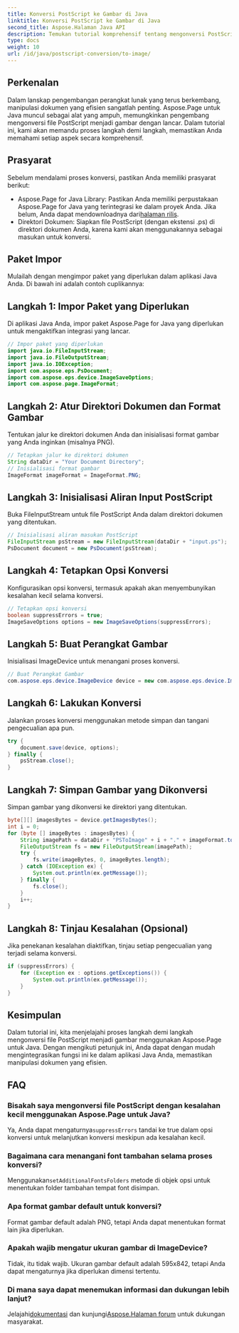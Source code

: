 ```yaml
---
title: Konversi PostScript ke Gambar di Java
linktitle: Konversi PostScript ke Gambar di Java
second_title: Aspose.Halaman Java API
description: Temukan tutorial komprehensif tentang mengonversi PostScript menjadi gambar di Java menggunakan Aspose.Page. Panduan langkah demi langkah, FAQ, dan prasyarat penting disertakan.
type: docs
weight: 10
url: /id/java/postscript-conversion/to-image/
---
```

## Perkenalan
Dalam lanskap pengembangan perangkat lunak yang terus berkembang, manipulasi dokumen yang efisien sangatlah penting. Aspose.Page untuk Java muncul sebagai alat yang ampuh, memungkinkan pengembang mengonversi file PostScript menjadi gambar dengan lancar. Dalam tutorial ini, kami akan memandu proses langkah demi langkah, memastikan Anda memahami setiap aspek secara komprehensif.
## Prasyarat
Sebelum mendalami proses konversi, pastikan Anda memiliki prasyarat berikut:
-  Aspose.Page for Java Library: Pastikan Anda memiliki perpustakaan Aspose.Page for Java yang terintegrasi ke dalam proyek Anda. Jika belum, Anda dapat mendownloadnya dari[halaman rilis](https://releases.aspose.com/page/java/).
- Direktori Dokumen: Siapkan file PostScript (dengan ekstensi .ps) di direktori dokumen Anda, karena kami akan menggunakannya sebagai masukan untuk konversi.
## Paket Impor
Mulailah dengan mengimpor paket yang diperlukan dalam aplikasi Java Anda. Di bawah ini adalah contoh cuplikannya:
## Langkah 1: Impor Paket yang Diperlukan
Di aplikasi Java Anda, impor paket Aspose.Page for Java yang diperlukan untuk mengaktifkan integrasi yang lancar.
```java
// Impor paket yang diperlukan
import java.io.FileInputStream;
import java.io.FileOutputStream;
import java.io.IOException;
import com.aspose.eps.PsDocument;
import com.aspose.eps.device.ImageSaveOptions;
import com.aspose.page.ImageFormat;

```
## Langkah 2: Atur Direktori Dokumen dan Format Gambar
Tentukan jalur ke direktori dokumen Anda dan inisialisasi format gambar yang Anda inginkan (misalnya PNG).
```java
// Tetapkan jalur ke direktori dokumen
String dataDir = "Your Document Directory";
// Inisialisasi format gambar
ImageFormat imageFormat = ImageFormat.PNG;
```
## Langkah 3: Inisialisasi Aliran Input PostScript
Buka FileInputStream untuk file PostScript Anda dalam direktori dokumen yang ditentukan.
```java
// Inisialisasi aliran masukan PostScript
FileInputStream psStream = new FileInputStream(dataDir + "input.ps");
PsDocument document = new PsDocument(psStream);
```
## Langkah 4: Tetapkan Opsi Konversi
Konfigurasikan opsi konversi, termasuk apakah akan menyembunyikan kesalahan kecil selama konversi.
```java
// Tetapkan opsi konversi
boolean suppressErrors = true;
ImageSaveOptions options = new ImageSaveOptions(suppressErrors);
```
## Langkah 5: Buat Perangkat Gambar
Inisialisasi ImageDevice untuk menangani proses konversi.
```java
// Buat Perangkat Gambar
com.aspose.eps.device.ImageDevice device = new com.aspose.eps.device.ImageDevice();
```
## Langkah 6: Lakukan Konversi
Jalankan proses konversi menggunakan metode simpan dan tangani pengecualian apa pun.
```java
try {
    document.save(device, options);
} finally {
    psStream.close();
}
```
## Langkah 7: Simpan Gambar yang Dikonversi
Simpan gambar yang dikonversi ke direktori yang ditentukan.
```java
byte[][] imagesBytes = device.getImagesBytes();
int i = 0;
for (byte [] imageBytes : imagesBytes) {
    String imagePath = dataDir + "PSToImage" + i + "." + imageFormat.toString().toLowerCase();
    FileOutputStream fs = new FileOutputStream(imagePath);
    try {
        fs.write(imageBytes, 0, imageBytes.length);
    } catch (IOException ex) {
        System.out.println(ex.getMessage());
    } finally {
        fs.close();
    }
    i++;
}
```
## Langkah 8: Tinjau Kesalahan (Opsional)
Jika penekanan kesalahan diaktifkan, tinjau setiap pengecualian yang terjadi selama konversi.
```java
if (suppressErrors) {
    for (Exception ex : options.getExceptions()) {
        System.out.println(ex.getMessage());
    }
}
```
## Kesimpulan
Dalam tutorial ini, kita menjelajahi proses langkah demi langkah mengonversi file PostScript menjadi gambar menggunakan Aspose.Page untuk Java. Dengan mengikuti petunjuk ini, Anda dapat dengan mudah mengintegrasikan fungsi ini ke dalam aplikasi Java Anda, memastikan manipulasi dokumen yang efisien.
## FAQ
### Bisakah saya mengonversi file PostScript dengan kesalahan kecil menggunakan Aspose.Page untuk Java?
 Ya, Anda dapat mengaturnya`suppressErrors` tandai ke true dalam opsi konversi untuk melanjutkan konversi meskipun ada kesalahan kecil.
### Bagaimana cara menangani font tambahan selama proses konversi?
 Menggunakan`setAdditionalFontsFolders` metode di objek opsi untuk menentukan folder tambahan tempat font disimpan.
### Apa format gambar default untuk konversi?
Format gambar default adalah PNG, tetapi Anda dapat menentukan format lain jika diperlukan.
### Apakah wajib mengatur ukuran gambar di ImageDevice?
Tidak, itu tidak wajib. Ukuran gambar default adalah 595x842, tetapi Anda dapat mengaturnya jika diperlukan dimensi tertentu.
### Di mana saya dapat menemukan informasi dan dukungan lebih lanjut?
 Jelajahi[dokumentasi](https://reference.aspose.com/page/java/) dan kunjungi[Aspose.Halaman forum](https://forum.aspose.com/c/page/39) untuk dukungan masyarakat.